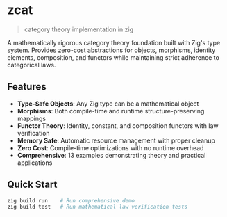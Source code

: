 # zcat
> category theory implementation in zig

A mathematically rigorous category theory foundation built with Zig's type system. Provides zero-cost abstractions for objects, morphisms, identity elements, composition, and functors while maintaining strict adherence to categorical laws.

## Features

- **Type-Safe Objects**: Any Zig type can be a mathematical object
- **Morphisms**: Both compile-time and runtime structure-preserving mappings  
- **Functor Theory**: Identity, constant, and composition functors with law verification
- **Memory Safe**: Automatic resource management with proper cleanup
- **Zero Cost**: Compile-time optimizations with no runtime overhead
- **Comprehensive**: 13 examples demonstrating theory and practical applications

## Quick Start

```bash
zig build run    # Run comprehensive demo
zig build test   # Run mathematical law verification tests
```